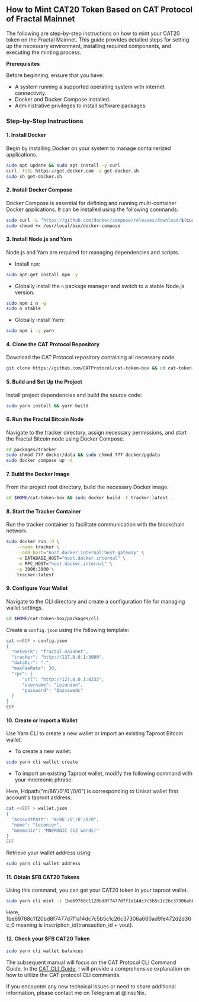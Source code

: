## How to Mint CAT20 Token Based on CAT Protocol of Fractal Mainnet

The following are step-by-step instructions on how to mint your CAT20 token on the Fractal Mainnet. This guide provides detailed steps for setting up the necessary environment, installing required components, and executing the minting process.

**Prerequisites**

Before beginning, ensure that you have:

- A system running a supported operating system with internet connectivity.
- Docker and Docker Compose installed.
- Administrative privileges to install software packages.

### Step-by-Step Instructions

#### 1. Install Docker

Begin by installing Docker on your system to manage containerized applications.

```bash
sudo apt update && sudo apt install -y curl
curl -fsSL https://get.docker.com -o get-docker.sh
sudo sh get-docker.sh
```

#### 2. Install Docker Compose

Docker Compose is essential for defining and running multi-container Docker applications. It can be installed using the following commands:

```bash
sudo curl -L "https://github.com/docker/compose/releases/download/$(curl -s https://api.github.com/repos/docker/compose/releases/latest | grep 'tag_name' | cut -d\" -f4)/docker-compose-$(uname -s)-$(uname -m)" -o /usr/local/bin/docker-compose
sudo chmod +x /usr/local/bin/docker-compose
```

#### 3. Install Node.js and Yarn

Node.js and Yarn are required for managing dependencies and scripts.

- Install `npm`:

```bash
sudo apt-get install npm -y
```

- Globally install the `n` package manager and switch to a stable Node.js version:

```bash
sudo npm i n -g
sudo n stable
```

- Globally install Yarn:

```bash
sudo npm i -g yarn
```

#### 4. Clone the CAT Protocol Repository

Download the CAT Protocol repository containing all necessary code.

```bash
git clone https://github.com/CATProtocol/cat-token-box && cd cat-token-box
```

#### 5. Build and Set Up the Project

Install project dependencies and build the source code:

```bash
sudo yarn install && yarn build
```

#### 6. Run the Fractal Bitcoin Node

Navigate to the tracker directory, assign necessary permissions, and start the Fractal Bitcoin node using Docker Compose.

```bash
cd packages/tracker
sudo chmod 777 docker/data && sudo chmod 777 docker/pgdata
sudo docker compose up -d
```

#### 7. Build the Docker Image

From the project root directory, build the necessary Docker image.

```bash
cd $HOME/cat-token-box && sudo docker build -t tracker:latest .
```

#### 8. Start the Tracker Container

Run the tracker container to facilitate communication with the blockchain network.

```bash
sudo docker run -d \
    --name tracker \
    --add-host="host.docker.internal:host-gateway" \
    -e DATABASE_HOST="host.docker.internal" \
    -e RPC_HOST="host.docker.internal" \
    -p 3000:3000 \
    tracker:latest
```

#### 9. Configure Your Wallet

Navigate to the CLI directory and create a configuration file for managing wallet settings.

```bash
cd $HOME/cat-token-box/packages/cli
```

Create a `config.json` using the following template:

```bash
cat <<EOF > config.json
{
  "network": "fractal-mainnet",
  "tracker": "http://127.0.0.1:3000",
  "dataDir": ".",
  "maxFeeRate": 30,
  "rpc": {
      "url": "http://127.0.0.1:8332",
      "username": "Leionion",
      "password": "Qazxswedc"
  }
}
EOF
```

#### 10. Create or Import a Wallet

Use Yarn CLI to create a new wallet or import an existing Taproot Bitcoin wallet.

- To create a new wallet:

```bash
sudo yarn cli wallet create
```

- To import an existing Taproot wallet, modify the following command with your mnemonic phrase:

Here, Hdpath("m/86'/0'/0'/0/0") is corresponding to Unisat wallet first account's taproot address.

```bash
cat <<EOF > wallet.json
{
  "accountPath": "m/86'/0'/0'/0/0",
  "name": "leionion",
  "mnemonic": "MNEMONIC (12 words)"
}
EOF
```

Retrieve your wallet address using:

```bash
sudo yarn cli wallet address
```

#### 11. Obtain $FB CAT20 Tokens

Using this command, you can get your CAT20 token in your taproot wallet.

```bash
sudo yarn cli mint -i 1be69768c1120bd8f7477d7f1a14dc7c5b5c1c26c37306a660ad9fe472d2d36c_0 5 --fee-rate 120
```

Here, 1be69768c1120bd8f7477d7f1a14dc7c5b5c1c26c37306a660ad9fe472d2d36c_0 meaning is inscription_id(transaction_id + vout).

#### 12. Check your $FB CAT20 Token

```bash
sudo yarn cli wallet balances
```

The subsequent manual will focus on the CAT Protocol CLI Command Guide. In the [CAT_CLI_Guide](CAT_CLI_Guide.md), I will provide a comprehensive explanation on how to utilize the CAT protocol CLI commands.

If you encounter any new technical issues or need to share additional information, please contact me on Telegram at @inscNix.
